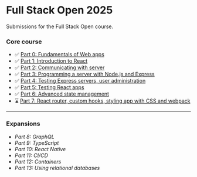 # Full Stack Open 2025
Submissions for the Full Stack Open course.
### Core course

- ✅ [Part 0: Fundamentals of Web apps](./part0)
- ✅ [Part 1: Introduction to React](./part1)
- ✅ [Part 2: Communicating with server](./part2)
- ✅ [Part 3: Programming a server with Node.js and Express](https://github.com/wrongpixels/fsopen-part3)
- ✅ [Part 4: Testing Express servers, user administration](./part4)
- ✅ [Part 5: Testing React apps](./part5)
- ✅ [Part 6: Advanced state management](./part6)
- ⌛ [Part 7: React router, custom hooks, styling app with CSS and webpack](./part7)
---
### Expansions
- _Part 8: GraphQL_
- _Part 9: TypeScript_
- _Part 10: React Native_
- _Part 11: CI/CD_
- _Part 12: Containers_
- _Part 13: Using relational databases_
